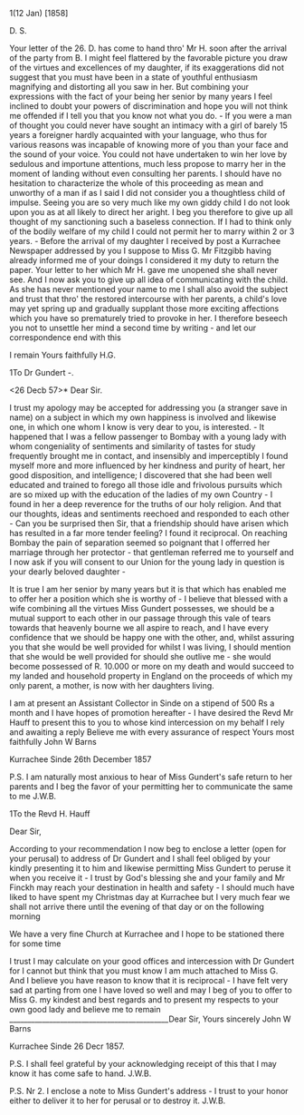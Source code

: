  1(12 Jan) [1858]

D. S.

Your letter of the 26. D. has come to hand thro' Mr H. soon after the arrival of the party from B. I might feel flattered by the favorable picture you draw of the virtues and excellences of my daughter, if its exaggerations did not suggest that you must have been in a state of youthful enthusiasm magnifying and distorting all you saw in her. But combining your expressions with the fact of your being her senior by many years I feel inclined to doubt your powers of discrimination and hope you will not think me offended if I tell you that you know not what you do. - If you were a man of thought you could never have sought an intimacy with a girl of barely 15 years a foreigner hardly acquainted with your language, who thus for various reasons was incapable of knowing more of you than your face and the sound of your voice. You could not have undertaken to win her love by sedulous and importune attentions, much less propose to marry her in the moment of landing without even consulting her parents. I should have no hesitation to characterize the whole of this proceeding as mean and unworthy of a man if as I said I did not consider you a thoughtless child of impulse. Seeing you are so very much like my own giddy child I do not look upon you as at all likely to direct her aright. I beg you therefore to give up all thought of my sanctioning such a baseless connection. If I had to think only of the bodily welfare of my child I could not permit her to marry within 2 or 3 years. - Before the arrival of my daughter I received by post a Kurrachee Newspaper addressed by you I suppose to Miss G. Mr Fitzgibb having already informed me of your doings I considered it my duty to return the paper. Your letter to her which Mr H. gave me unopened she shall never see. And I now ask you to give up all idea of communicating with the child. As she has never mentioned your name to me I shall also avoid the subject and trust that thro' the restored intercourse with her parents, a child's love may yet spring up and gradually supplant those more exciting affections which you have so prematurely tried to provoke in her. I therefore beseech you not to unsettle her mind a second time by writing - and let our correspondence end with this

 I remain Yours faithfully
 H.G.




1To Dr Gundert -.

 <26 Decb 57>*
Dear Sir.

I trust my apology may be accepted for addressing you (a stranger save in name) on a subject in which my own happiness is involved and likewise one, in which one whom I know is very dear to you, is interested. - 
It happened that I was a fellow passenger to Bombay with a young lady with whom congeniality of sentiments and similarity of tastes for study frequently brought me in contact, and insensibly and imperceptibly I found myself more and more influenced by her kindness and purity of heart, her good disposition, and intelligence; I discovered that she had been well educated and trained to forego all those idle and frivolous pursuits which are so mixed up with the education of the ladies of my own Country - I found in her a deep reverence for the truths of our holy religion. And that our thoughts, ideas and sentiments reechoed and responded to each other - Can you be surprised then Sir, that a friendship should have arisen which has resulted in a far more tender feeling? I found it reciprocal. 
On reaching Bombay the pain of separation seemed so poignant that I offerred her marriage through her protector - that gentleman referred me to yourself and I now ask if you will consent to our Union for the young lady in question is your dearly beloved daughter -

It is true I am her senior by many years but it is that which has enabled me to offer her a position which she is worthy of - I believe that blessed with a wife combining all the virtues Miss Gundert possesses, we should be a mutual support to each other in our passage through this vale of tears towards that heavenly bourne we all aspire to reach, and I have every confidence that we should be happy one with the other, and, whilst assuring you that she would be well provided for whilst I was living, I should mention that she would be well provided for should she outlive me - she would become possessed of R. 10.000 or more on my death and would succeed to my landed and household property in England on the proceeds of which my only parent, a mother, is now with her daughters living.

I am at present an Assistant Collector in Sinde on a stipend of 500 Rs a month and I have hopes of promotion hereafter - I have desired the Revd Mr Hauff to present this to you to whose kind intercession on my behalf I rely and awaiting a reply Believe me with every assurance of respect 
 Yours most faithfully
 John W Barns

Kurrachee Sinde
26th December 1857

P.S. I am naturally most anxious to hear of Miss Gundert's safe return to her parents and I beg the favor of your permitting her to communicate the same to me
 J.W.B.




1To the Revd H. Hauff

Dear Sir,

According to your recommendation I now beg to enclose a letter (open for your perusal) to address of Dr Gundert and I shall feel obliged by your kindly presenting it to him and likewise permitting Miss Gundert to peruse it when you receive it - I trust by God's blessing she and your family and Mr Finckh may reach your destination in health and safety - I should much have liked to have spent my Christmas day at Kurrachee but I very much fear we shall not arrive there until the evening of that day or on the following morning

We have a very fine Church at Kurrachee and I hope to be stationed there for some time

I trust I may calculate on your good offices and intercession with Dr Gundert for I cannot but think that you must know I am much attached to Miss G. And I believe you have reason to know that it is reciprocal - I have felt very sad at parting from one I have loved so well and may I beg of you to offer to Miss G. my kindest and best regards and to present my respects to your own good lady and believe me to remain
____________________________________________Dear Sir,
 Yours sincerely
 John W Barns

Kurrachee Sinde
26 Decr 1857.

P.S. I shall feel grateful by your acknowledging receipt of this that I may know it has come safe to hand.
 J.W.B.

P.S. Nr 2. I enclose a note to Miss Gundert's address - I trust to your honor either to deliver it to her for perusal or to destroy it.  J.W.B.

